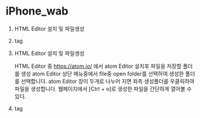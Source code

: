 # iPhone_wab
1. HTML Editor 설치 및 파일생성
2. tag



1. HTML Editor 설치 및 파일생성

   HTML Editor 중 https://atom.io/ 에서 atom Editor 설치후 파일을 저장할 폴더를 생성
   atom Editor 상단 메뉴중에서 file중 open folder를 선택하여 생성한 폴더를 선택합니다.
   atom Editor 창이 두개로 나누어 지면 좌측 생성폴더를 우클릭하여 파일을 생성합니다.
   웹페이지에서 [Ctrl + o]로 생성한 파일을 간단하게 열어볼 수 있다.
   
2. tag
